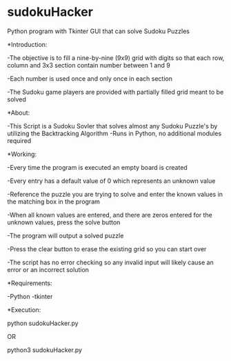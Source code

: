 # sudokuHacker
Python program with Tkinter GUI that can solve Sudoku Puzzles

*Introduction:

-The objective is to fill a nine-by-nine (9x9) grid with digits so that each row, column and 3x3 section contain number between 1 and 9

-Each number is used once and only once in each section 

-The Sudoku game players are provided with partially filled grid meant to be solved

*About:

-This Script is a Sudoku Sovler that solves almost any Sudoku Puzzle's by utilizing the Backtracking Algorithm
-Runs in Python, no additional modules required

*Working:

-Every time the program is executed an empty board is created

-Every entry has a default value of 0 which represents an unknown value

-Reference the puzzle you are trying to solve and enter the known values in the matching box in the program

-When all known values are entered, and there are zeros entered for the unknown values, press the solve button

-The program will output a solved puzzle

-Press the clear button to erase the existing grid so you can start over

-The script has no error checking so any invalid input will likely cause an error or an incorrect solution

*Requirements:

-Python
-tkinter

*Execution:

python sudokuHacker.py

OR

python3 sudokuHacker.py
